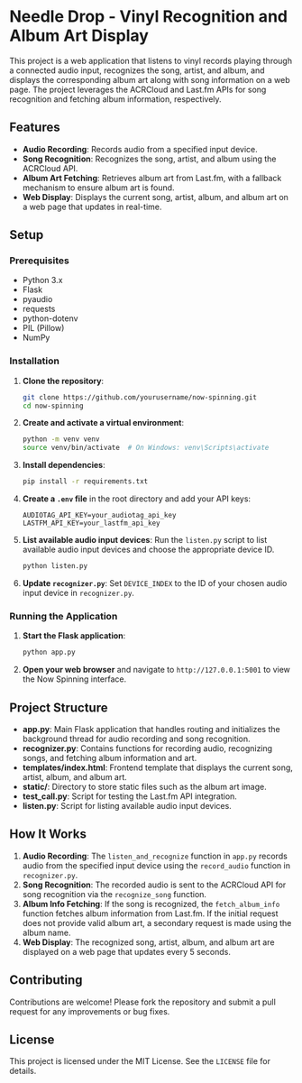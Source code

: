 # Needle Drop - Vinyl Recognition and Album Art Display

This project is a web application that listens to vinyl records playing through a connected audio input, recognizes the song, artist, and album, and displays the corresponding album art along with song information on a web page. The project leverages the ACRCloud and Last.fm APIs for song recognition and fetching album information, respectively.

## Features

- **Audio Recording**: Records audio from a specified input device.
- **Song Recognition**: Recognizes the song, artist, and album using the ACRCloud API.
- **Album Art Fetching**: Retrieves album art from Last.fm, with a fallback mechanism to ensure album art is found.
- **Web Display**: Displays the current song, artist, album, and album art on a web page that updates in real-time.

## Setup

### Prerequisites

- Python 3.x
- Flask
- pyaudio
- requests
- python-dotenv
- PIL (Pillow)
- NumPy

### Installation

1. **Clone the repository**:
    ```bash
    git clone https://github.com/yourusername/now-spinning.git
    cd now-spinning
    ```

2. **Create and activate a virtual environment**:
    ```bash
    python -m venv venv
    source venv/bin/activate  # On Windows: venv\Scripts\activate
    ```

3. **Install dependencies**:
    ```bash
    pip install -r requirements.txt
    ```

4. **Create a `.env` file** in the root directory and add your API keys:
    ```env
    AUDIOTAG_API_KEY=your_audiotag_api_key
    LASTFM_API_KEY=your_lastfm_api_key
    ```

5. **List available audio input devices**:
    Run the `listen.py` script to list available audio input devices and choose the appropriate device ID.
    ```bash
    python listen.py
    ```

6. **Update `recognizer.py`**:
    Set `DEVICE_INDEX` to the ID of your chosen audio input device in `recognizer.py`.

### Running the Application

1. **Start the Flask application**:
    ```bash
    python app.py
    ```

2. **Open your web browser** and navigate to `http://127.0.0.1:5001` to view the Now Spinning interface.

## Project Structure

- **app.py**: Main Flask application that handles routing and initializes the background thread for audio recording and song recognition.
- **recognizer.py**: Contains functions for recording audio, recognizing songs, and fetching album information and art.
- **templates/index.html**: Frontend template that displays the current song, artist, album, and album art.
- **static/**: Directory to store static files such as the album art image.
- **test_call.py**: Script for testing the Last.fm API integration.
- **listen.py**: Script for listing available audio input devices.

## How It Works

1. **Audio Recording**: The `listen_and_recognize` function in `app.py` records audio from the specified input device using the `record_audio` function in `recognizer.py`.
2. **Song Recognition**: The recorded audio is sent to the ACRCloud API for song recognition via the `recognize_song` function.
3. **Album Info Fetching**: If the song is recognized, the `fetch_album_info` function fetches album information from Last.fm. If the initial request does not provide valid album art, a secondary request is made using the album name.
4. **Web Display**: The recognized song, artist, album, and album art are displayed on a web page that updates every 5 seconds.

## Contributing

Contributions are welcome! Please fork the repository and submit a pull request for any improvements or bug fixes.

## License

This project is licensed under the MIT License. See the `LICENSE` file for details.

